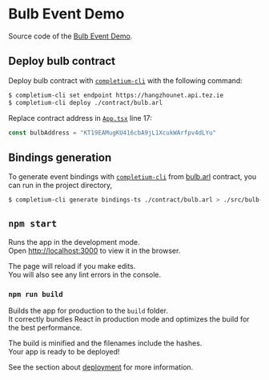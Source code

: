 # Bulb Event Demo

Source code of the [Bulb Event Demo](https://opentezos.com/archetype/events/dapp-event-example).

## Deploy bulb contract

Deploy bulb contract with [`completium-cli`](https://completium.com/docs/cli) with the following command:

```bash
$ completium-cli set endpoint https://hangzhounet.api.tez.ie
$ completium-cli deploy ./contract/bulb.arl
```

Replace contract address in [`App.tsx`](./src/App.tsx) line 17:
```typescript
const bulbAddress = "KT19EAMugKU416cbA9jL1XcukWArfpv4dLYu"
```

## Bindings generation

To generate event bindings with [`completium-cli`](https://completium.com/docs/cli) from [bulb.arl](./contract/bulb.arl) contract, you can run in the project directory,

```bash
$ completium-cli generate bindings-ts ./contract/bulb.arl > ./src/bulb-binings.ts
```
## `npm start`

Runs the app in the development mode.\
Open [http://localhost:3000](http://localhost:3000) to view it in the browser.

The page will reload if you make edits.\
You will also see any lint errors in the console.

### `npm run build`

Builds the app for production to the `build` folder.\
It correctly bundles React in production mode and optimizes the build for the best performance.

The build is minified and the filenames include the hashes.\
Your app is ready to be deployed!

See the section about [deployment](https://facebook.github.io/create-react-app/docs/deployment) for more information.
